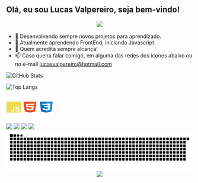 ## Olá, eu sou Lucas Valpereiro, seja bem-vindo!

<div align="center">
  <img src= "https://media.giphy.com/media/v1.Y2lkPWVjZjA1ZTQ3aXhlODRydG95aG05NnFoNnVyOXpieXRuY3IzczZ4eGRveXNjY2x0eSZlcD12MV9naWZzX3NlYXJjaCZjdD1n/H03PuVdwREB21ANkLX/giphy.gif" width="400">
</div>



- 🔭 Desenvolvendo sempre novos projetos para aprendizado.
- 🌱 Atualmente aprendendo FrontEnd, iniciando Javascript.
- 💬 Quem acredita sempre alcança!
- 📫 Caso queira falar comigo, em alguma das redes dos ícones abaixo ou no e-mail lucasvalpereiro@hotmail.com

![GitHub Stats](https://github-readme-stats.vercel.app/api?username=LucasValpereiro&show_icons=true&theme=chartreuse-dark)

![Top Langs](https://github-readme-stats.vercel.app/api/top-langs/?username=LucasValpereiro&layout=compact&theme=chartreuse-dark)

<div style="display: inline_block"><br>
  <img align="center" alt="Lucas-Js" height="30" width="40" src="https://raw.githubusercontent.com/devicons/devicon/master/icons/javascript/javascript-plain.svg">
  <img align="center" alt="Lucas-HTML" height="30" width="40" src="https://raw.githubusercontent.com/devicons/devicon/master/icons/html5/html5-original.svg">
  <img align="center" alt="Lucas-CSS" height="30" width="40" src="https://raw.githubusercontent.com/devicons/devicon/master/icons/css3/css3-original.svg">
</div>
  
  ##
 
<div> 
 	<a href="https://www.twitch.tv/valpereiro" target="_blank"><img src="https://img.shields.io/badge/Twitch-9146FF?style=for-the-badge&logo=twitch&logoColor=white" target="_blank"></a>
 <a href="https://discord.gg/K4pDK6Yq4G" target="_blank"><img src="https://img.shields.io/badge/Discord-7289DA?style=for-the-badge&logo=discord&logoColor=white" target="_blank"></a> 
  <a href = "mailto:lucasvalpereiro17@gmail.com"><img src="https://img.shields.io/badge/-Gmail-%23333?style=for-the-badge&logo=gmail&logoColor=white" target="_blank"></a>
  <a href="www.linkedin.com/in/lucas-valpereiro-6876111b5" target="_blank"><img src="https://img.shields.io/badge/-LinkedIn-%230077B5?style=for-the-badge&logo=linkedin&logoColor=white" target="_blank"></a> 
  
</div>

<picture align="center">
  <source media="(prefers-color-scheme: dark)" srcset="https://raw.githubusercontent.com/LucasValpereiro/LucasValpereiro/output/github-contribution-grid-snake-dark.svg">
  <source media="(prefers-color-scheme: light)" srcset="https://raw.githubusercontent.com/LucasValpereiro/LucasValpereiro/output/github-contribution-grid-snake-dark.svg">
  <img align="center" alt="github contribution grid snake animation" src="https://raw.githubusercontent.com/LucasValpereiro/LucasValpereiro/output/github-contribution-grid-snake.svg">
</picture>

<div align="center">
  <img src= "https://media.giphy.com/media/v1.Y2lkPTc5MGI3NjExdmU0Y2JqOGJwMjdmdGIzMWdhNjRybjhyOHJpdDZtbzRhMXBvNXh5MiZlcD12MV9naWZzX3NlYXJjaCZjdD1n/jh7F7XwHTywg85ekdl/giphy.gif" width="400">
</div>



